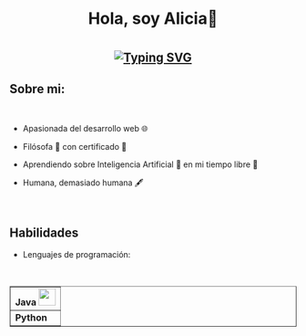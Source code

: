 <h1 align="center"> <b>Hola, soy Alicia👋</b><h1>
  <!--https://readme-typing-svg.herokuapp.com/demo/ -->
<h2 align="center">
  
[![Typing SVG](https://readme-typing-svg.herokuapp.com?font=Fira+Code&weight=500&pause=1000&color=33E8F7&background=3CFF4C00&center=true&vCenter=true&width=435&lines=Bienvenido+a+mi+perfil+de+GitHub+%F0%9F%98%8A;Soy+estudiante+de+DAW+%F0%9F%A4%93;Investigo+sobre+desarrollo+web+%F0%9F%92%BB)](https://git.io/typing-svg)

</h2>

## Sobre mi: 

<br>

- Apasionada del desarrollo web 🌐
- Filósofa 🧠 con certificado 📃
- Aprendiendo sobre Inteligencia Artificial 🤖 en mi tiempo libre 🌴
- Humana, demasiado humana 🖋️

  <br>

## Habilidades

  - Lenguajes de programación:
<br>

<div style="text-align: center">
    <table border="1">
        <tr>
            <td><b>Java<b> <img src="https://www.manualweb.net/img/logos/java.png" width="30px"> </img>
</td>
        </tr>
       <tr>
            <td><b>Python<b></td>
        </tr>
    </table>
</div>




 

